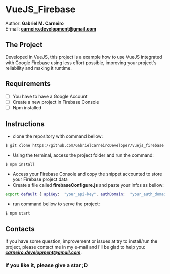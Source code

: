 
<h1> VueJS_Firebase</h1>

Author: <b>Gabriel M. Carneiro</b> <br>
E-mail: <b>carneiro.development@gmail.com</b>

<h2>The Project</h2>

Developed in VueJS, this project is a example how to use VueJS integrated with Google Firebase using less effort possible, improving your project`s reliability and making it runtime.

<h2> Requirements </h2>

 - [ ] You have to have a Google Account
 - [ ] Create a new project in Firebase Console
 - [ ] Npm installed

<h2> Instructions </h2>

* clone the repository with command bellow:
``` sh
$ git clone https://github.com/GabrielCarneiroDeveloper/vuejs_firebase.git
```

* Using the terminal, access the project folder and run the command:
``` sh 
$ npm install
```
* Access your Firebase Console and copy the snippet accounted to store your Firebase project data
* Create a file called **firebaseConfigure.js** and paste your infos as bellow:

``` sh
export default { apiKey:  "your_api-key", authDomain:  "your_auth_domain", databaseURL:  "your_database_url", projectId:  "your_project_id", storageBucket:  "your_storage_bucket", messagingSenderId:  "your_message_sender_id"  };
```
* run command bellow to serve the project:

``` sh
$ npm start
```
<h2>Contacts</h2>

If you have some question, improvement or issues at try to install/run the project, please contact me in my e-mail and i'll be glad to help you: ***carneiro.development@gmail.com***. 

<h3>If you like it, please give a star ;D</h3>
